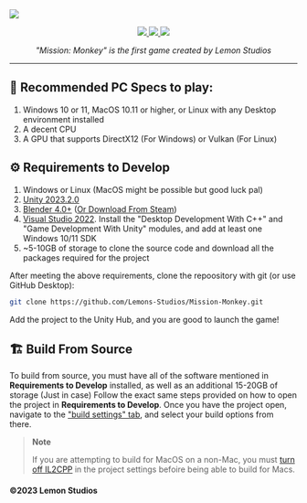 <!--
  logo
  <img src="https://cdn.discordapp.com/attachments/888136140564095007/1091974996965982279/Ek9VjzB.png?raw=true" height=144>
-->
<!--
  banner with no text
  <img src="https://user-images.githubusercontent.com/120770627/230755565-04f6b0f3-9de7-4d8f-96a3-c7add6872857.png?raw=true">
-->
<!-- banner with text -->
<img src="https://user-images.githubusercontent.com/120770627/230755569-33b4feac-b65c-40af-890f-728149635ea6.png?raw=true">

<br>
<p align="center">
  <a href="https://learn.microsoft.com/en-us/dotnet/csharp">
    <img src="https://img.shields.io/badge/c%23-%23239120.svg?style=for-the-badge&logo=c-sharp&logoColor=white">
  </a>
  <a href="https://unity.com">
    <img src="https://img.shields.io/badge/unity-%23000000.svg?style=for-the-badge&logo=unity&logoColor=white">
  </a>
  <a href="https://windows.com">
    <img src="https://img.shields.io/badge/Windows-0078D6?style=for-the-badge&logo=windows&logoColor=white">
  </a>
</p>
<p align="center"><i>"Mission: Monkey" is the first game created by Lemon Studios</i></p>
<hr>

## 🚀 Recommended PC Specs to play:
1. Windows 10 or 11, MacOS 10.11 or higher, or Linux with any Desktop environment installed
2. A decent CPU
3. A GPU that supports DirectX12 (For Windows) or Vulkan (For Linux)

## ⚙️ Requirements to Develop
1. Windows or Linux (MacOS might be possible but good luck pal)
2. [Unity 2023.2.0](https://unity.com/releases/editor/archive#download-archive-2023)
3. [Blender 4.0+](https://www.blender.org/download/) ([Or Download From Steam](https://store.steampowered.com/app/365670/Blender/))
4. [Visual Studio 2022](https://visualstudio.microsoft.com/thank-you-downloading-visual-studio/?sku=Community). Install the "Desktop Development With C++" and "Game Development With Unity" modules, and add at least one Windows 10/11 SDK
5. ~5-10GB of storage to clone the source code and download all the packages required for the project

After meeting the above requirements, clone the repoository with git (or use GitHub Desktop):
```sh
git clone https://github.com/Lemons-Studios/Mission-Monkey.git
```
Add the project to the Unity Hub, and you are good to launch the game!

## 🏗️ Build From Source
To build from source, you must have all of the software mentioned in **Requirements to Develop** installed, as well as an additional 15-20GB of storage (Just in case)
Follow the exact same steps provided on how to open the project in **Requirements to Develop**. Once you have the project open, navigate to the ["build settings" tab](https://cdn.discordapp.com/attachments/888136140564095007/1174972604847771739/image.png?ex=65698982&is=65571482&hm=216d691f61f592c5fe6c86d884b92a40366e25f26158b118bdf07426ac5f4c96&), and select your build options from there.

> **Note**
> 
> If you are attempting to build for MacOS on a non-Mac, you must [turn off IL2CPP](https://youtu.be/E71ta7EwD8I) in the project settings befoire being able to build for Macs.

#### ©2023 Lemon Studios
